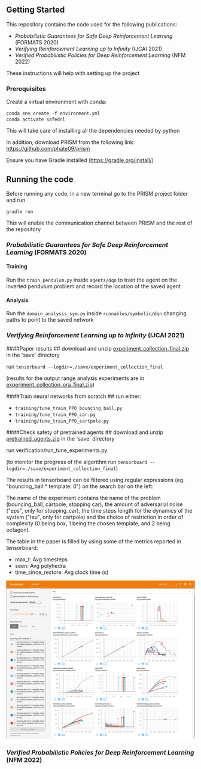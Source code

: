 ## Getting Started
This repository contains the code used for the following publications:
- _Probabilistic Guarantees for Safe Deep Reinforcement Learning_ (FORMATS 2020)
- _Verifying Reinforcement Learning up to Infinity_ (IJCAI 2021)
- _Verified Probabilistic Policies for Deep Reinforcement Learning_ (NFM 2022)

These instructions will help with setting up the project

### Prerequisites
Create a virtual environment with conda:
```
conda env create -f environment.yml
conda activate safedrl
```
This will take care of installing all the dependencies needed by python

In addition, download PRISM from the following link: https://github.com/phate09/prism

Ensure you have Gradle installed (https://gradle.org/install/) 

## Running the code
Before running any code, in a new terminal go to the PRISM project folder and run
```
gradle run
``` 
This will enable the communication channel between PRISM and the rest of the repository
### _Probabilistic Guarantees for Safe Deep Reinforcement Learning_ (FORMATS 2020)

#### Training
Run the ``train_pendulum.py`` inside ``agents/dqn`` to train the agent on the inverted pendulum problem and record the location of the saved agent

#### Analysis
Run the ``domain_analysis_sym.py`` inside ``runnables/symbolic/dqn`` changing paths to point to the saved network

### _Verifying Reinforcement Learning up to Infinity_ (IJCAI 2021)
####Paper results ##
download and unzip [experiment_collection_final.zip](https://mega.nz/file/11xigbgS#ld3MSRAHXUBl1lY-6ltgnmwtm53ESBfL_1WAqAJUSxc) in the 'save' directory

run `tensorboard --logdir=./save/experiment_collection_final`

(results for the output range analysis experiments are in [experiment_collection_ora_final.zip](https://mega.nz/file/psIjUaTL#N-0UzXR8s-LtIGV6DgEj991-YdID4qqDM_f5YLQy14U))

####Train neural networks from scratch ##
run either:
* `training/tune_train_PPO_bouncing_ball.py`
* `training/tune_train_PPO_car.py`
* `training/tune_train_PPO_cartpole.py`

####Check safety of pretrained agents ##
download and unzip [pretrained_agents.zip](https://mega.nz/file/014wHRbB#3OHzROCTyPcq_1lVKVryGgkuRaPBfhme4j7n6GGrWoc) in the 'save' directory

run verification/run_tune_experiments.py

(to monitor the progress of the algorithm run `tensorboard --logdir=./save/experiment_collection_final`)


The results in tensorboard can be filtered using regular expressions (eg. "bouncing\_ball.* template: 0") on the search bar on the left: 

The name of the experiment contains the name of the problem (bouncing\_ball, cartpole, stopping car), the amount of adversarial noise ("eps", only for stopping\_car), the time steps length for the dynamics of the system ("tau", only for cartpole) and the choice of restriction in order of complexity (0 being box, 1 being the chosen template, and 2 being octagon).

The table in the paper is filled by using some of the metrics reported in tensorboard:
* max\_t: Avg timesteps
* seen: Avg polyhedra
* time\_since\_restore: Avg clock time (s)

![alt text](./images/tensorboard.png "An exmaple of tensorboard screen")

### _Verified Probabilistic Policies for Deep Reinforcement Learning_ (NFM 2022)